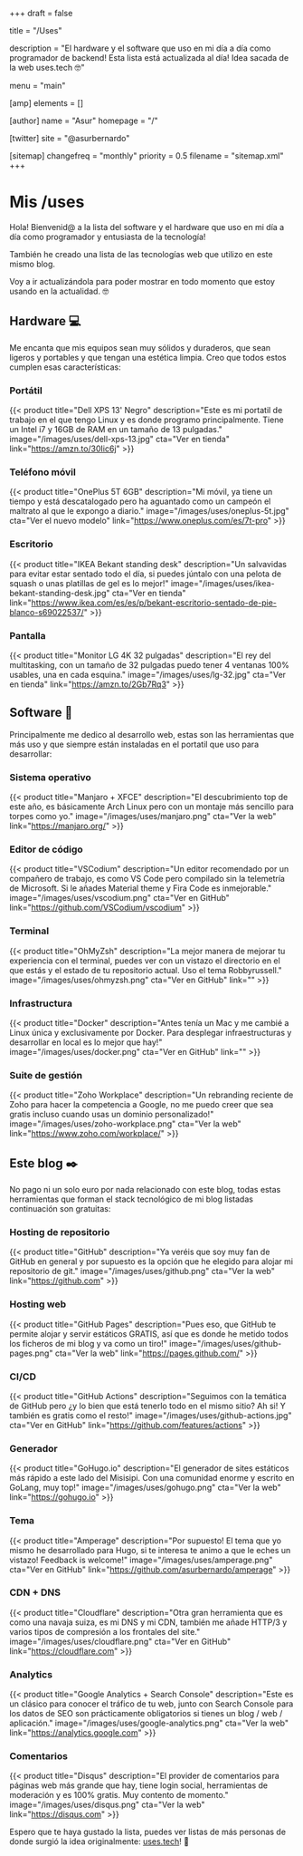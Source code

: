 +++
draft = false

title = "/Uses"

description = "El hardware y el software que uso en mi día a día como programador de backend! Esta lista está actualizada al día! Idea sacada de la web uses.tech 🤓"

menu = "main"

[amp]
    elements = []

[author]
    name = "Asur"
    homepage = "/"

[twitter]
    site = "@asurbernardo"

[sitemap]
  changefreq = "monthly"
  priority = 0.5
  filename = "sitemap.xml"
+++

# Mis /uses

Hola! Bienvenid@ a la lista del software y el hardware que uso en mi día a día como programador y entusiasta de la tecnología!

También he creado una lista de las tecnologías web que utilizo en este mismo blog.

Voy a ir actualizándola para poder mostrar en todo momento que estoy usando en la actualidad. 🤓

## Hardware 💻

Me encanta que mis equipos sean muy sólidos y duraderos, que sean ligeros y portables y que tengan una estética limpia. Creo que todos estos cumplen esas características:

### Portátil

{{< product
    title="Dell XPS 13' Negro"
    description="Este es mi portatil de trabajo en el que tengo Linux y es donde programo principalmente. Tiene un Intel i7 y 16GB de RAM en un tamaño de 13 pulgadas."
    image="/images/uses/dell-xps-13.jpg"
    cta="Ver en tienda"
    link="https://amzn.to/30Iic6j" >}}

### Teléfono móvil

{{< product
    title="OnePlus 5T 6GB"
    description="Mi móvil, ya tiene un tiempo y está descatalogado pero ha aguantado como un campeón el maltrato al que le expongo a diario."
    image="/images/uses/oneplus-5t.jpg"
    cta="Ver el nuevo modelo"
    link="https://www.oneplus.com/es/7t-pro" >}}

### Escritorio

{{< product
    title="IKEA Bekant standing desk"
    description="Un salvavidas para evitar estar sentado todo el día, si puedes júntalo con una pelota de squash o unas platillas de gel es lo mejor!"
    image="/images/uses/ikea-bekant-standing-desk.jpg"
    cta="Ver en tienda"
    link="https://www.ikea.com/es/es/p/bekant-escritorio-sentado-de-pie-blanco-s69022537/" >}}

### Pantalla

{{< product
    title="Monitor LG 4K 32 pulgadas"
    description="El rey del multitasking, con un tamaño de 32 pulgadas puedo tener 4 ventanas 100% usables, una en cada esquina."
    image="/images/uses/lg-32.jpg"
    cta="Ver en tienda"
    link="https://amzn.to/2Gb7Rq3" >}}

## Software 💾

Principalmente me dedico al desarrollo web, estas son las herramientas que más uso y que siempre están instaladas en el portatil que uso para desarrollar:

### Sistema operativo

{{< product
    title="Manjaro + XFCE"
    description="El descubrimiento top de este año, es básicamente Arch Linux pero con un montaje más sencillo para torpes como yo."
    image="/images/uses/manjaro.png"
    cta="Ver la web"
    link="https://manjaro.org/" >}}

### Editor de código

{{< product
    title="VSCodium"
    description="Un editor recomendado por un compañero de trabajo, es como VS Code pero compilado sin la telemetría de Microsoft. Si le añades Material theme y Fira Code es inmejorable."
    image="/images/uses/vscodium.png"
    cta="Ver en GitHub"
    link="https://github.com/VSCodium/vscodium" >}}

### Terminal

{{< product
    title="OhMyZsh"
    description="La mejor manera de mejorar tu experiencia con el terminal, puedes ver con un vistazo el directorio en el que estás y el estado de tu repositorio actual. Uso el tema Robbyrussell."
    image="/images/uses/ohmyzsh.png"
    cta="Ver en GitHub"
    link="" >}}

### Infrastructura

{{< product
    title="Docker"
    description="Antes tenía un Mac y me cambié a Linux única y exclusivamente por Docker. Para desplegar infraestructuras y desarrollar en local es lo mejor que hay!"
    image="/images/uses/docker.png"
    cta="Ver en GitHub"
    link="" >}}

### Suite de gestión

{{< product
    title="Zoho Workplace"
    description="Un rebranding reciente de Zoho para hacer la competencia a Google, no me puedo creer que sea gratis incluso cuando usas un dominio personalizado!"
    image="/images/uses/zoho-workplace.png"
    cta="Ver la web"
    link="https://www.zoho.com/workplace/" >}}

## Este blog ✒️

No pago ni un solo euro por nada relacionado con este blog, todas estas herramientas que forman el stack tecnológico de mi blog listadas continuación son gratuitas:

### Hosting de repositorio

{{< product
    title="GitHub"
    description="Ya veréis que soy muy fan de GitHub en general y por supuesto es la opción que he elegido para alojar mi repositorio de git."
    image="/images/uses/github.png"
    cta="Ver la web"
    link="https://github.com" >}}

### Hosting web

{{< product
    title="GitHub Pages"
    description="Pues eso, que GitHub te permite alojar y servir estáticos GRATIS, así que es donde he metido todos los ficheros de mi blog y va como un tiro!"
    image="/images/uses/github-pages.png"
    cta="Ver la web"
    link="https://pages.github.com/" >}}

### CI/CD

{{< product
    title="GitHub Actions"
    description="Seguimos con la temática de GitHub pero ¿y lo bien que está tenerlo todo en el mismo sitio? Ah si! Y también es gratis como el resto!"
    image="/images/uses/github-actions.jpg"
    cta="Ver en GitHub"
    link="https://github.com/features/actions" >}}

### Generador

{{< product
    title="GoHugo.io"
    description="El generador de sites estáticos más rápido a este lado del Misisipi. Con una comunidad enorme y escrito en GoLang, muy top!"
    image="/images/uses/gohugo.png"
    cta="Ver la web"
    link="https://gohugo.io" >}}

### Tema

{{< product
    title="Amperage"
    description="Por supuesto! El tema que yo mismo he desarrollado para Hugo, si te interesa te animo a que le eches un vistazo! Feedback is welcome!"
    image="/images/uses/amperage.png"
    cta="Ver en GitHub"
    link="https://github.com/asurbernardo/amperage" >}}

### CDN + DNS

{{< product
    title="Cloudflare"
    description="Otra gran herramienta que es como una navaja suiza, es mi DNS y mi CDN, también me añade HTTP/3 y varios tipos de compresión a los frontales del site."
    image="/images/uses/cloudflare.png"
    cta="Ver en GitHub"
    link="https://cloudflare.com" >}}

### Analytics

{{< product
    title="Google Analytics + Search Console"
    description="Este es un clásico para conocer el tráfico de tu web, junto con Search Console para los datos de SEO son prácticamente obligatorios si tienes un blog / web / aplicación."
    image="/images/uses/google-analytics.png"
    cta="Ver la web"
    link="https://analytics.google.com" >}}

### Comentarios

{{< product
    title="Disqus"
    description="El provider de comentarios para páginas web más grande que hay, tiene login social, herramientas de moderación y es 100% gratis. Muy contento de momento."
    image="/images/uses/disqus.png"
    cta="Ver la web"
    link="https://disqus.com" >}}

Espero que te haya gustado la lista, puedes ver listas de más personas de donde surgió la idea originalmente: [uses.tech](https://uses.tech)! 🤩
